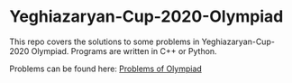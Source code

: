 # Yeghiazaryan-Cup-2020-Olympiad

This repo covers the solutions to some problems in Yeghiazaryan-Cup-2020 Olympiad. Programs are written in C++ or Python.

Problems can be found here: [Problems of Olympiad](http://ejudge.rau.am/ejudge/yc_2020_fg74frdgh.pdf)

